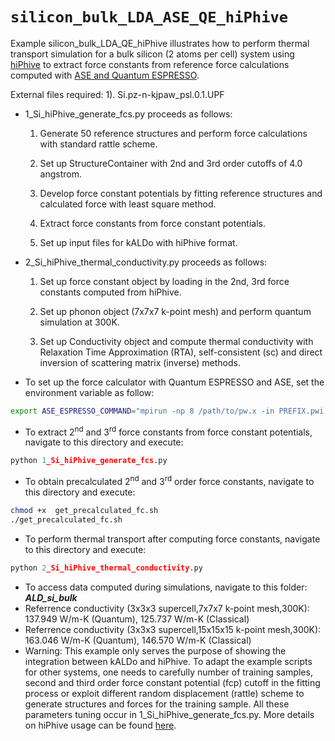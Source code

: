 # `silicon_bulk_LDA_ASE_QE_hiPhive`

Example silicon_bulk_LDA_QE_hiPhive illustrates how to perform thermal transport simulation for a bulk silicon (2 atoms per cell) system using [hiPhive](https://hiphive.materialsmodeling.org/) to extract 
force constants from reference force calculations computed with [ASE and Quantum ESPRESSO](https://wiki.fysik.dtu.dk/ase/ase/calculators/espresso.html).


External files required: 
		        1). Si.pz-n-kjpaw_psl.0.1.UPF

 - 1_Si_hiPhive_generate_fcs.py proceeds as follows:
	
    1. Generate 50 reference structures and perform force calculations with standard rattle scheme.

    2. Set up StructureContainer with 2nd and 3rd order cutoffs of 4.0 angstrom.

    3. Develop force constant potentials by fitting reference structures and calculated force with least square method.

    4. Extract force constants from force constant potentials. 

    5. Set up input files for kALDo with hiPhive format.


 - 2_Si_hiPhive_thermal_conductivity.py proceeds as follows:
 
    1. Set up force constant object by loading in the 2nd, 3rd force constants computed from hiPhive.

    2. Set up phonon object (7x7x7 k-point mesh) and perform quantum simulation at 300K.

    3. Set up Conductivity object and compute thermal conductivity with Relaxation Time Approximation (RTA), self-consistent (sc) and direct inversion of scattering matrix (inverse) methods.


- To set up the force calculator with Quantum ESPRESSO and ASE, set the environment variable as follow:
```bash
export ASE_ESPRESSO_COMMAND="mpirun -np 8 /path/to/pw.x -in PREFIX.pwi > PREFIX.pwo"				
```  
- To extract 2<sup>nd</sup> and 3<sup>rd</sup> force constants from force constant potentials, navigate to this directory and execute:
```python			
python 1_Si_hiPhive_generate_fcs.py
```
- To obtain precalculated 2<sup>nd</sup> and 3<sup>rd</sup> order force constants, navigate to this directory and execute:
```bash
chmod +x  get_precalculated_fc.sh
./get_precalculated_fc.sh
```

- To perform thermal transport  after computing force constants, navigate to this directory and execute:
```python
python 2_Si_hiPhive_thermal_conductivity.py
```

- To access data computed during simulations, navigate to this folder: ***ALD_si_bulk*** 
- Referrence conductivity (3x3x3 supercell,7x7x7 k-point mesh,300K): 137.949 W/m-K (Quantum), 125.737 W/m-K (Classical)
- Referrence conductivity (3x3x3 supercell,15x15x15 k-point mesh,300K): 163.046 W/m-K (Quantum), 146.570 W/m-K (Classical)
- Warning: This example only serves the purpose of showing the integration between kALDo and hiPhive. To adapt the example scripts for other systems, one needs to carefully number of training samples, second and third order force constant potential (fcp) cutoff in the fitting process or exploit different random displacement (rattle) scheme to generate structures and forces for the training sample. All these parameters tuning occur in 1_Si_hiPhive_generate_fcs.py. More details on hiPhive usage can be found [here](https://hiphive.materialsmodeling.org/).
